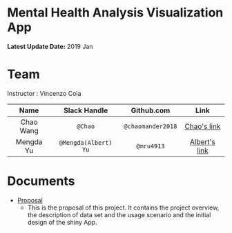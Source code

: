 # Mental Health Analysis Visualization App

**Latest Update Date:** 2019 Jan

# Team

Instructor : Vincenzo Coia

| Name  | Slack Handle | Github.com | Link |
| :------: | :---: | :----------: | :---: |
| Chao Wang | `@Chao` | `@chaomander2018` | [Chao's link](https://github.com/chaomander2018/Mental-Health-Analysis_Vis-App)|
| Mengda Yu | `@Mengda(Albert) Yu` | `@mru4913` | [Albert's link](https://github.com/mru4913/Mental-Health-Analysis_Vis-App) |


# Documents 

+ [Proposal](https://github.com/UBC-MDS/Mental-Health-Analysis_Vis-App/blob/master/docs/proposal.md)
  - This is the proposal of this project. It contains the project overview, the description of data set and the usage scenario and the initial design of the shiny App.
  
  

